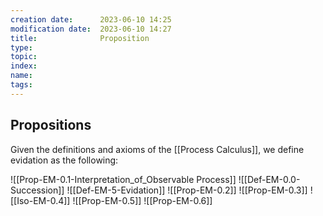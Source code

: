 ```yaml
---
creation date:		2023-06-10 14:25
modification date:	2023-06-10 14:27
title: 				Proposition
type:
topic:
index:
name:
tags: 
---
```

## Propositions
Given the definitions and axioms of the [[Process Calculus]], we define evidation as the following:

![[Prop-EM-0.1-Interpretation_of_Observable Process]]
![[Def-EM-0.0-Succession]]
![[Def-EM-5-Evidation]]
![[Prop-EM-0.2]]
![[Prop-EM-0.3]]
![[Iso-EM-0.4]]
![[Prop-EM-0.5]]
![[Prop-EM-0.6]]